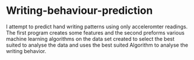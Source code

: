 # Writing-behaviour-prediction
I attempt to predict hand writing patterns using only acceleromter readings.  The first program creates some features and the second 
preforms various machine learning algorithms on the data set created to select the best suited to analyse the data and uses the best suited 
Algorithm to analyse the writing behavior. 
